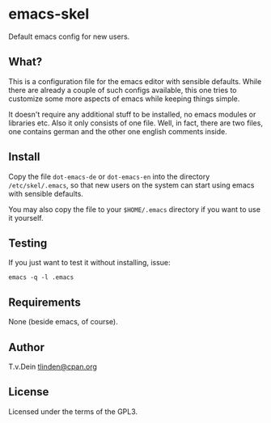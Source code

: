 # emacs-skel

Default emacs config for new users.

## What?

This  is a  configuration  file  for the  emacs  editor with  sensible
defaults. While there are already  a couple of such configs available,
this one tries to customize some more aspects of emacs while keeping
things simple.

It  doesn't require  any additional  stuff to  be installed,  no emacs
modules or libraries etc. Also it  only consists of one file. Well, in
fact,  there are  two files,  one contains  german and  the other  one
english comments inside.

## Install

Copy  the file  `dot-emacs-de`  or `dot-emacs-en`  into the  directory
`/etc/skel/.emacs`, so  that new users  on the system can  start using
emacs with sensible defaults.

You may  also copy the  file to  your `$HOME/.emacs` directory  if you
want to use it yourself.

## Testing

If you just want to test it without installing, issue:

    emacs -q -l .emacs
    
## Requirements

None (beside emacs, of course).

## Author

T.v.Dein <tlinden@cpan.org>

## License

Licensed under the terms of the GPL3.

